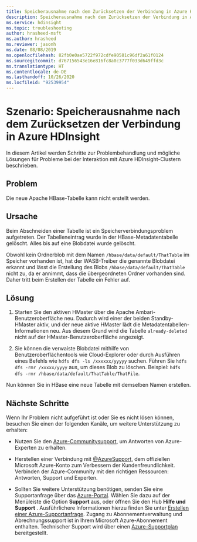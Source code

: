 ```yaml
---
title: Speicherausnahme nach dem Zurücksetzen der Verbindung in Azure HDInsight
description: Speicherausnahme nach dem Zurücksetzen der Verbindung in Azure HDInsight
ms.service: hdinsight
ms.topic: troubleshooting
author: hrasheed-msft
ms.author: hrasheed
ms.reviewer: jasonh
ms.date: 08/08/2019
ms.openlocfilehash: 82fb0e0ae5722f972cdfe90581c96df2a61f0124
ms.sourcegitcommit: d767156543e16e816fc8a0c3777f033d649ffd3c
ms.translationtype: HT
ms.contentlocale: de-DE
ms.lasthandoff: 10/26/2020
ms.locfileid: "92539954"
---
```

# <a name="scenario-storage-exception-after-connection-reset-in-azure-hdinsight"></a>Szenario: Speicherausnahme nach dem Zurücksetzen der Verbindung in Azure HDInsight

In diesem Artikel werden Schritte zur Problembehandlung und mögliche Lösungen für Probleme bei der Interaktion mit Azure HDInsight-Clustern beschrieben.

## <a name="issue"></a>Problem

Die neue Apache HBase-Tabelle kann nicht erstellt werden.

## <a name="cause"></a>Ursache

Beim Abschneiden einer Tabelle ist ein Speicherverbindungsproblem aufgetreten. Der Tabelleneintrag wurde in der HBase-Metadatentabelle gelöscht. Alles bis auf eine Blobdatei wurde gelöscht.

Obwohl kein Ordnerblob mit dem Namen `/hbase/data/default/ThatTable` im Speicher vorhanden ist, hat der WASB-Treiber die genannte Blobdatei erkannt und lässt die Erstellung des Blobs `/hbase/data/default/ThatTable` nicht zu, da er annimmt, dass die übergeordneten Ordner vorhanden sind. Daher tritt beim Erstellen der Tabelle ein Fehler auf.

## <a name="resolution"></a>Lösung

1. Starten Sie den aktiven HMaster über die Apache Ambari-Benutzeroberfläche neu. Dadurch wird einer der beiden Standby-HMaster aktiv, und der neue aktive HMaster lädt die Metadatentabellen-Informationen neu. Aus diesem Grund wird die Tabelle `already-deleted` nicht auf der HMaster-Benutzeroberfläche angezeigt.

1. Sie können die verwaiste Blobdatei mithilfe von Benutzeroberflächentools wie Cloud-Explorer oder durch Ausführen eines Befehls wie `hdfs dfs -ls /xxxxxx/yyyyy` suchen. Führen Sie `hdfs dfs -rmr /xxxxx/yyyy` aus, um dieses Blob zu löschen. Beispiel: `hdfs dfs -rmr /hbase/data/default/ThatTable/ThatFile`.

Nun können Sie in HBase eine neue Tabelle mit demselben Namen erstellen.

## <a name="next-steps"></a>Nächste Schritte

Wenn Ihr Problem nicht aufgeführt ist oder Sie es nicht lösen können, besuchen Sie einen der folgenden Kanäle, um weitere Unterstützung zu erhalten:

* Nutzen Sie den [Azure-Communitysupport](https://azure.microsoft.com/support/community/), um Antworten von Azure-Experten zu erhalten.

* Herstellen einer Verbindung mit [@AzureSupport](https://twitter.com/azuresupport), dem offiziellen Microsoft Azure-Konto zum Verbessern der Kundenfreundlichkeit. Verbinden der Azure-Community mit den richtigen Ressourcen: Antworten, Support und Experten.

* Sollten Sie weitere Unterstützung benötigen, senden Sie eine Supportanfrage über das [Azure-Portal](https://portal.azure.com/?#blade/Microsoft_Azure_Support/HelpAndSupportBlade/). Wählen Sie dazu auf der Menüleiste die Option **Support** aus, oder öffnen Sie den Hub **Hilfe und Support** . Ausführlichere Informationen hierzu finden Sie unter [Erstellen einer Azure-Supportanfrage](../../azure-portal/supportability/how-to-create-azure-support-request.md). Zugang zu Abonnementverwaltung und Abrechnungssupport ist in Ihrem Microsoft Azure-Abonnement enthalten. Technischer Support wird über einen [Azure-Supportplan](https://azure.microsoft.com/support/plans/) bereitgestellt.